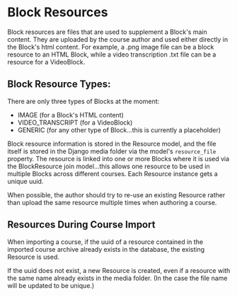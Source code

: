 Block Resources
======================

Block resources are files that are used to supplement a Block's main content. They are uploaded
by the course author and used either directly in the Block's html content. For example,
a .png image file can be a block resource to an HTML Block, while a video transcription .txt file
can be a resource for a VideoBlock.

Block Resource Types:
----------------------------------

There are only three types of Blocks at the moment:

- IMAGE (for a Block's HTML content)
- VIDEO_TRANSCRIPT (for a VideoBlock)
- GENERIC (for any other type of Block...this is currently a placeholder)

Block resource information is stored in the Resource model, and the file itself is stored in the Django media folder
via the model's `resource_file` property. The resource is linked into one or more Blocks where it is used via the
BlockResource join model...this allows one resource to be used in multiple Blocks across different courses. Each Resource 
instance gets a unique uuid. 

When possible, the author should try to re-use an existing Resource rather than
upload the same resource multiple times when authoring a course.

Resources During Course Import
----------------------------------

When importing a course, if the uuid of a resource contained in the imported course archive
already exists in the database, the existing Resource is used.

If the uuid does not exist, a new Resource is created, even if a resource with the same name
already exists in the media folder. (In the case the file name will be updated to be unique.)

